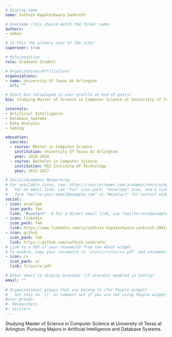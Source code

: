 ```yaml
---
# Display name
name: Sathvik Kapaleshwara Sankruth

# Username (this should match the folder name)
authors:
- admin

# Is this the primary user of the site?
superuser: true

# Role/position
role: Graduate Student

# Organizations/Affiliations
organizations:
- name: University Of Texas At Arlington
  url: ""

# Short bio (displayed in user profile at end of posts)
bio: Studying Master of Science in Computer Science at University of Texas at Arlington

interests:
- Artificial Intelligence
- Database Systems
- Data Analysis
- Gaming

education:
  courses:
  - course: Master in Computer Science
    institution: University Of Texas At Arlington
    year: 2018-2020
  - course: Bachelor in Computer Science
    institution: PES Institute of Technology
    year: 2013-2017

# Social/Academic Networking
# For available icons, see: https://sourcethemes.com/academic/docs/widgets/#icons
#   For an email link, use "fas" icon pack, "envelope" icon, and a link in the
#   form "mailto:your-email@example.com" or "#contact" for contact widget.
social:
- icon: envelope
  icon_pack: fas
  link: '#contact'  # For a direct email link, use "mailto:test@example.org".
- icon: linkedin
  icon_pack: fab
  link: https://www.linkedin.com/in/sathvik-kapaleshwara-sankruth-209132112/
- icon: github
  icon_pack: fab
  link: https://github.com/sathvik-sankruth/
# Link to a PDF of your resume/CV from the About widget.
# To enable, copy your resume/CV to `static/files/cv.pdf` and uncomment the lines below.  
- icon: cv
  icon_pack: ai
  link: files/cv.pdf

# Enter email to display Gravatar (if Gravatar enabled in Config)
email: ""
  
# Organizational groups that you belong to (for People widget)
#   Set this to `[]` or comment out if you are not using People widget.  
#user_groups:
#- Researchers
#- Visitors
---
```


Studying Master of Science in Computer Science at University of Texas at Arlington. Pursuing Majors in Artificial Intelligence and Database Systems.
 

